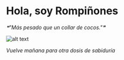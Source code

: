 # Hola, soy Rompiñones

<!--STARTS_HERE_QUOTE_README-->
<i>❝"Más pesado que un collar de cocos."❞</i>
<!--ENDS_HERE_QUOTE_README-->

<!--START_SECTION:update_image-->
![alt text](https://raw.githubusercontent.com/focaalvarez/rompinones/main/.github/images/MVIMG_20220205_114654.jpg?raw=true)
<!--END_SECTION:update_image-->

*Vuelve mañana para otra dosis de sabiduría*
